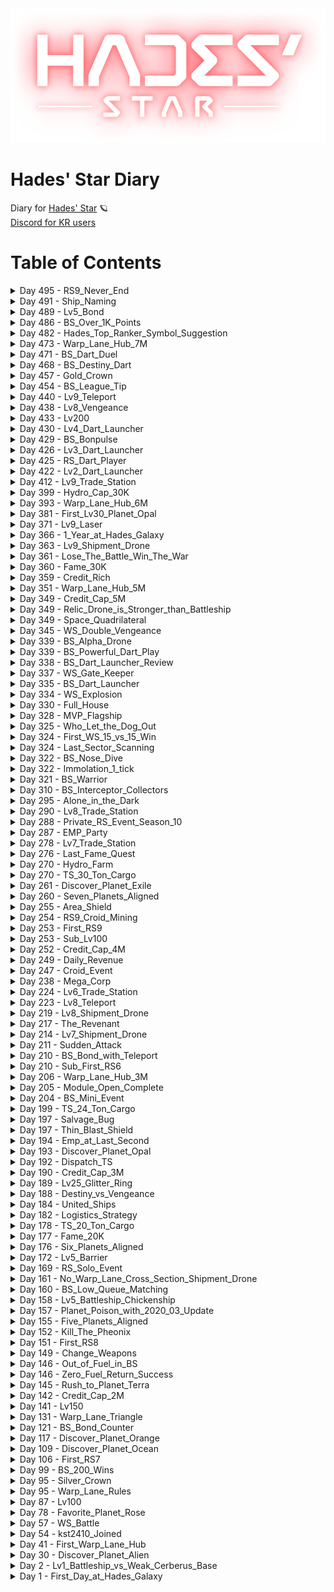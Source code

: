 <div align='center'>
  <img src='./assets/logo.png' alt='logo'>
</div>

# Hades' Star Diary
Diary for [Hades' Star](https://store.steampowered.com/app/755800) :ringed_planet:  
[Discord for KR users](http://discord.gg/TR5CJ2p)

# Table of Contents
  <details>
    <summary>Day 495 - RS9_Never_End</summary>
    <br/>대충 9적 길다는 짤  <br/><br/>
    <image src="./assets/20211105_RS9_Never_End.png" align="center">
  </details>
  <details>
    <summary>Day 491 - Ship_Naming</summary>
    <br/>함선들 이름으로 제법 마음에 드는 컨셉을 잡았다...  <br/><br/>백성은 성과에 따라 크레딧이 달라지니 스톡옵션  <br/>청성은 성과내면 크레딧이 들어오니 인센티브  <br/>수송이는 꾸준히 수입을 내니 샐러리  <br/>채굴이는 연료니까 커피 :coffee:  <br/><br/>적성 대포 & 복수는 덩어리만 남기고 싹 걸러주니까 필터  <br/>적성 다트 & 블실 & 장벽은 핵심이니까 코어  <br/>적성 다트 & 타임워프는 있으면 편리하니 포매터 :laughing:  <br/><br/>
    <image src="./assets/20211101_Ship_Naming.png" align="center">
  </details>
  <details>
    <summary>Day 489 - Lv5_Bond</summary>
    <br/>끈 5렙 달성 :smirk:  <br/><br/>청성에서 받은 3,000 크리스탈 좀 써서 2 -> 5 로 한번에 쩜~프  <br/>사정거리 좀 길어지고 시간 좀 길어졌을 뿐인데  <br/>사용감각은 거의 다른 모듈을 쓰는 수준...  <br/><br/>그럼 끈 12렙은 대체 어떤 세상인 겁니까 선생님?! :monocle_face:  <br/><br/>
    <image src="./assets/20211030_Lv5_Bond.png" align="center">
  </details>
  <details>
    <summary>Day 486 - BS_Over_1K_Points</summary>
    <br/>시즌 35 청성 마스터에 도전하였으나...  <br/>목표하였던 1,000점을 넘기고도 샤킬님에게 패배 :rofl:  <br/>뭐... 일단 목표치는 달성했으니... :smirk:  <br/><br/>다음 시즌을 쉬고 다다음 시즌에 도전할지 그냥 다음 시즌도 연습 + 크리스탈 벌이 겸 해볼지 고민되는 중 :thinking:  <br/><br/>
    <image src="./assets/20211027_BS_Over_1K_Points.png" align="center">
  </details>
  <details>
    <summary>Day 482 - Hades_Top_Ranker_Symbol_Suggestion</summary>
    <br/>각 성단별 랭커 심볼에 대한 단상...  <br/>헤드기어보다는 후광같은 걸로 표현했으면 훨씬 더 좋았을것 같다  <br/>현재 심볼 그대로라면 백성 랭커는 영 되고싶지않다 :smirk:    <br/><br/>
    <image src="./assets/20211023_Hades_Top_Ranker_Symbol_Suggestion.png" align="center">
  </details>
  <details>
    <summary>Day 473 - Warp_Lane_Hub_7M</summary>
    <br/>7백만 워프레인허브 완공! :yum:    <br/><br/>
    <image src="./assets/20211014_Warp_Lane_Hub_7M.png" align="center">
  </details>
  <details>
    <summary>Day 471 - BS_Dart_Duel</summary>
    <br/>청성 다트 랭커 간의 막고라....  <br/>패자는 즉시 5등 :weary:   <br/><br/>상대가 10오실에 6다트라 무기 실드 모두 열세였는데...  <br/>다행히 상대가 다트 무빙샷 매커니즘에 익숙치 않아 다트 미사일 6대 중 1대만 맞고 승리 :laughing:  <br/>원래는 2대 맞을 건데 임펄스로 긴급탈출해서 생존! 2대 맞았으면 죽었을듯...  <br/><br/>그나저나... 4렙 다트 4대나 꽂아야 간신히 죽다니... 역시 10오실 미친 실드량 :confused:  <br/><br/>[youtube video](https://youtu.be/QV3F4djVQD0)    <br/><br/>
    <image src="./assets/20211012_BS_Dart_Duel.png" align="center">
  </details>
  <details>
    <summary>Day 468 - BS_Destiny_Dart</summary>
    <br/>운명의 다트... :dart::star2:    <br/><br/>[youtube video](https://youtu.be/GkIXZApo_Xg)  <br/><br/>
    <image src="./assets/20211009_BS_Destiny_Dart.png" align="center">
  </details>
  <details>
    <summary>Day 457 - Gold_Crown</summary>
    <br/>청성 금왕관으로 업그레이드! :crown:  <br/>다음 시즌엔 꼭 청성 마스터... :sob:  <br/><br/>
    <image src="./assets/20210928_Gold_Crown.png" align="center">
  </details>
  <details>
    <summary>Day 454 - BS_League_Tip</summary>
    <br/>청색성단 리그 1일차에 청성 랭킹 6판 (all 1등 시 총 72점) 확보 방법  <br/><br/>---<br/><br/>문제 상황 :  <br/><br/>리그 시작 전에 청성을 안하고 쌓아두면 청성 보상이 2일치 쌓이듯 랭킹 6판 (하루에 랭킹 3판씩 생성) 이 쌓여있을거라고 생각하지만 실은 랭킹 3판 + 1판 = 4판 밖에 쌓이지 않는다. 청성 랭커를 노린다면 몇점 차이로 승부가 갈리는 경우도 있으므로, 이는 매우 크리티컬한 문제다.  <br/><br/>---<br/><br/>해결 방법 :  <br/><br/>청성 리그는 한국 시간으로 대략 새벽 2시 20분에 시작하고 끝난다. 이 점을 이용하여 다음과 같은 플레이가 가능하다.  <br/><br/>1. 리그 종료 시각 전으로 청성 재충전 시간을 맞춰 놓는다 (예시 : 1d 5h = 한국 시간 저녁 9시)  <br/>(개발자 발언 링크 : https://discordapp.com/channels/255083954036670464/255083954036670464/522124798323720194)  <br/><br/>2. 리그 종료 0d 5h 에는 청성을 하지 않는다 (랭킹 3판 생성)  <br/><br/>3. 리그 종료 후 새로운 리그에서 청성을 한다  <br/><br/>4. 이후 새로운 리그 29d 5h 에 랭킹 3판이 다시 생기면 청성을 한다 (이로서 청성 1일차에 랭킹 6판 완료)  <br/><br/>5. 새로운 리그가 종료되기 전에 3판 + (30일 * 3판) = 총 93판을 플레이  <br/><br/>리그 기간 내내 all 1등 시 93판 * 12점 = 1,116점으로 이론 상 최대점수 획득이 가능하다.  <br/><br/>참고로 역대 청성 1등은 940 ~ 1,000 점 수준에 형성되어 있으며 이는 1등/1등/2등 = 32점으로 하루 평균 4점 감점 당한 수준이다.<br/>
  </details>
  <details>
    <summary>Day 440 - Lv9_Teleport</summary>
    <br/>9텔의 위엄... 어마무시한 범위보소 :100:  <br/>근데 수소 소비량 800... :pensive:  <br/>  <br/><br/>
    <image src="./assets/20210911_Lv9_Teleport.png" align="center">
  </details>
  <details>
    <summary>Day 438 - Lv8_Vengeance</summary>
    <br/>복수 8렙 달성 :star2:  <br/>  <br/><br/>
    <image src="./assets/20210909_Lv8_Vengeance.png" align="center">
  </details>
  <details>
    <summary>Day 433 - Lv200</summary>
    <br/>200렙 달성!<br/>플레이 433일만에 튜토리얼 끝낸 늅 :hatching_chick:  <br/><br/>
    <image src="./assets/20210904_Lv200.png" align="center">
  </details>
  <details>
    <summary>Day 430 - Lv4_Dart_Launcher</summary>
    <br/>다트 4렙 달성...!  <br/>이제 가디언 한방따리! 드루와 드루와 :boom:  <br/><br/>
    <image src="./assets/20210901_Lv4_Dart_Launcher.png" align="center">
  </details>
  <details>
    <summary>Day 429 - BS_Bonpulse</summary>
    <br/>청성 업계인의 새로운 무기 : 끈펄스 :star2:    <br/><br/>[youtube video](https://youtu.be/lKttyMr1nCE)    <br/><br/>
    <image src="./assets/20210831_BS_Bonpulse.png" align="center">
  </details>
  <details>
    <summary>Day 426 - Lv3_Dart_Launcher</summary>
    <br/>다트 3렙 완료!  <br/>좀 더 강해진 기분이 든다 :muscle:    <br/><br/>
    <image src="./assets/20210828_Lv3_Dart_Launcher.png" align="center">
  </details>
  <details>
    <summary>Day 425 - RS_Dart_Player</summary>
    <br/>9적 다다대 조합으로 성공적 변경 :kissing_heart:  <br/><br/>처음에는 적응안돼서 1행 실패 3~5회 연속으로하다가...  <br/>눈물을 흘리며 텔 모두 빼고 강화에 복수2개까지 껴서 1행 간신히 성공...  <br/><br/>이 렙 먹고 뚜벅이라니!!! :sob: <br/><br/>하지만 좀 더 돌다보니 손(?)이 업그레이드 되어서 다시 강화랑 복수 하나 빼고 텔포 재설치 후 솔로 1행 성공!  <br/>뚜벅이 탈출 성공 :innocent:  <br/><br/>현재 조합은  <br/><br/>8대형/4오실/8텔/7복수/3재활/1안식  <br/>2다트/5블실/8텔/7장벽/3재활/1안식  <br/>2다트/1광실/8텔/7장벽/3재활/1안식  <br/><br/>
    <image src="./assets/20210827_RS_Dart_Player.png" align="center">
  </details>
  <details>
    <summary>Day 422 - Lv2_Dart_Launcher</summary>
    <br/>다트런쳐 2렙 :rocket:    <br/>인터셉터 한방 컷 나오는 5렙까지 쭉 달릴 예정 :wink:  <br/><br/>
    <image src="./assets/20210824_Lv2_Dart_Launcher.png" align="center">
  </details>
  <details>
    <summary>Day 412 - Lv9_Trade_Station</summary>
    <br/>교역정거장 9렙 완공!  <br/><br/>
    <image src="./assets/20210814_Lv9_Trade_Station.png" align="center">
  </details>
  <details>
    <summary>Day 399 - Hydro_Cap_30K</summary>
    <br/>수소캡 30만 달성!  <br/><br/>
    <image src="./assets/20210801_Hydro_Cap_30K.png" align="center">
  </details>
  <details>
    <summary>Day 393 - Warp_Lane_Hub_6M</summary>
    <br/>6M 워프레인허브 완공!  <br/>스페이스 나스카 문양을 완성해가고 있다... :star_struck:  <br/><br/>
    <image src="./assets/20210726_Warp_Lane_Hub_6M.png" align="center">
  </details>
  <details>
    <summary>Day 381 - First_Lv30_Planet_Opal</summary>
    <br/>첫 레벨 30 행성...!  <br/>우주엘레베이터가 인상적이다. 언제 설치됐지 :monocle_face:  <br/>  <br/><br/>
    <image src="./assets/20210714_First_Lv30_Planet_Opal.png" align="center">
  </details>
  <details>
    <summary>Day 371 - Lv9_Laser</summary>
    <br/>9레 완성!  <br/>6레부터 한번에 쭉달려서 9레가 되니 정말 체감 파워 뿜뿜 :star_struck:   <br/>이제 청성에서도 백성에서도 맞대결이 두렵지 않다 :muscle:  <br/>  <br/><br/>
    <image src="./assets/20210704_Lv9_Laser.png" align="center">
  </details>
  <details>
    <summary>Day 366 - 1_Year_at_Hades_Galaxy</summary>
    <br/>하데스 은하계 진입 1주년 :kissing_heart:<br/>
  </details>
  <details>
    <summary>Day 363 - Lv9_Shipment_Drone</summary>
    <br/>수송품드론 9레벨 달성!!! :moneybag:  <br/><br/>수소소비량 7,500 -> 10,000 으로 증가  <br/>  <br/><br/>
    <image src="./assets/20210626_Lv9_Shipment_Drone.png" align="center">
  </details>
  <details>
    <summary>Day 361 - Lose_The_Battle_Win_The_War</summary>
    <br/>백성 격언 중 "상대 콥에 12끈이 보이거든 1행이나 하라..." 는 말이 있다  <br/>질게 뻔한 한타 싸움... 하지만 백성에서는 기습적 동맥경화(?) 한 방이면 모든 게 끝!  <br/><br/>방심한 상대는 우리 전함들을 한번 전멸시키고 유물을 163개나 10행에 넣어두고도 딱 2개...  <br/>그것도 인트러스트로 간신히 가져갈 수 있었다 ㅋㅋㅋ  <br/><br/>최종 스코어는 자그마치 26 : 2 로 낙승!  <br/><br/>[youtube video](https://youtu.be/qNXM8x_8c8g)   <br/><br/>
    <image src="./assets/20210624_Lose_The_Battle_Win_The_War.png" align="center">
  </details>
  <details>
    <summary>Day 360 - Fame_30K</summary>
    <br/>명성 30,000 달성!!  <br/><br/>
    <image src="./assets/20210623_Fame_30K.png" align="center">
  </details>
  <details>
    <summary>Day 359 - Credit_Rich</summary>
    <br/>나도 이제 크레딧 부- 자 :moneybag:  <br/><br/>
    <image src="./assets/20210622_Credit_Rich.png" align="center">
  </details>
  <details>
    <summary>Day 351 - Warp_Lane_Hub_5M</summary>
    <br/>5M 워프레인허브 완공 :star_struck:  <br/><br/>
    <image src="./assets/20210614_Warp_Lane_Hub_5M.png" align="center">
  </details>
  <details>
    <summary>Day 349 - Credit_Cap_5M</summary>
    <br/>5백만 클캡 달성! <br/>드뎌 워프레인, 수송드론 5백만따리 업그레이드 하겠구먼!  <br/><br/>
  </details>
  <details>
    <summary>Day 349 - Relic_Drone_is_Stronger_than_Battleship</summary>
    <br/>긴장이 흐르는 국경지대...  <br/><br/>초반 격전지 였던 10시 방향 10행에서 무력으로 밀린 후 :sob:  <br/>급하게 5시 방향 10행으로 변경.  <br/><br/>근데 웃긴 건 압도적 점수 차이로 이길 예정 :roll_eyes:  <br/>고렙 유물드론이 이렇게 중요합니다...  <br/><br/>
    <image src="./assets/20210612_Relic_Drone_is_Stronger_than_Battleship.png" align="center">
  </details>
  <details>
    <summary>Day 349 - Space_Quadrilateral</summary>
    <br/>범- 우주적 도형 생성...    <br/><br/>
    <image src="./assets/20210612_Space_Quadrilateral.png" align="center">
  </details>
  <details>
    <summary>Day 345 - WS_Double_Vengeance</summary>
    <br/>더블 복수 예열 중...  <br/><br/>
    <image src="./assets/20210608_WS_Double_Vengeance.png" align="center">
  </details>
  <details>
    <summary>Day 339 - BS_Alpha_Drone</summary>
    <br/>청성 종이비행기 날리기의 핵심은 역시  <br/>종이비행기의 내구력!  <br/><br/>1렙 : 400, 2렙 1,200, 3렙 2,500 인데  <br/>인셉 DPS가 90이니 3렙이면 인셉 3마리 협공도 약 9초 정도 버틸 수 있는 수준!  <br/><br/>이정도면 인셉 날리기엔 이론상 충분하다  <br/>빨리 올려서 다음 시즌은 제발 성공적으로... :weary:  <br/><br/>
    <image src="./assets/20210602_BS_Alpha_Drone.png" align="center">
  </details>
  <details>
    <summary>Day 339 - BS_Powerful_Dart_Play</summary>
    <br/>다트 1렙 + 광실 1렙으로 전함 2대 순삭하기...  <br/>진짜 맞기만하면 엄청 쎄긴하다 다트 :star_struck:  <br/><br/>[youtube video](https://youtu.be/yTFV_2I4Hbc)<br/>
  </details>
  <details>
    <summary>Day 338 - BS_Dart_Launcher_Review</summary>
    <br/>청성 다트 모듈로 도전 후기 <br/><br/>1. 인셉은 최악의 적 :  <br/>딱 달라붙은 상태 아니면 같은 위치에서 인셉 하나한테 영거리 다트 쏴도 못 맞춘다 (오메가 실드 사용 시)  <br/><br/>2. 다트의 긴 사정거리는 패널티 :  <br/>보통이면 안 닿고 스쳐지나갈 위치인데 어그로 끌려서 인셉들이 몰려듬 :weary:  <br/><br/>3. 종잇장도 맞들면 망 :  <br/>다트와 본체가 인셉에게 동시에 맞으니 안 그래도 종잇장인 광역실드가 살살 녹아버림 :sob: (광역 실드 사용 시)  <br/><br/>4. 너덜너덜 :  <br/>타임워프로 실드 2장 쓰는데도 켈베들 처리하고나면 너덜너덜...  <br/>광역 실드는 살살 녹아서, 오메가 실드는 딜 로스가 너무 많아서.. :vomiting_face:  <br/><br/>결론  <br/><br/>다트는 고급 사용자용 모듈 맞음 ㅇㅇ; 당할 땐 신박한데 쓰는 입장에선 좋지만은 않은 모듈    <br/>이번 시즌은 망... 알파드론 3렙으로 인셉들 싹 치우는 거 가능한지 시험해보고 <br/>안된다 싶으면 차라리 원래 하던대로 포격끼고 도는 게 나을 듯  <br/>랭크 매칭율로 보나 승률로 보나 이래저래...<br/>
  </details>
  <details>
    <summary>Day 337 - WS_Gate_Keeper</summary>
    <br/>다트 찍고 처음으로 해보는 백색성단 게이트키퍼  <br/><br/>주요 임무는 펫 삼을 켈베 하나를 끈텔로 납치 후 다트로 피해 없는 교전상태를 유지,  <br/>외근 나간 다른 전함들이 도약으로 빠른 귀환 & 모듈 교환이 가능하도록 하는 것  <br/><br/>이 직무는 간단해보이지만 사실 텔, 끈, 다트, 장벽 4개 모듈이 필요한 콤비네이션...!!  <br/><br/>
    <image src="./assets/20210531_WS_Gate_Keeper.png" align="center">
  </details>
  <details>
    <summary>Day 335 - BS_Dart_Launcher</summary>
    <br/>청색성단 다음 시즌 도전 준비 (거의) 완료...  <br/>끈 2렙이랑 알파드론 3렙으로만 올리면 되는데,  <br/>뭐 크리티컬한 셋팅인 다트 1렙과 복수 7렙은 준비가 완료되었으니 문제 없음!  <br/><br/>
    <image src="./assets/20210529_BS_Dart_Launcher.png" align="center">
  </details>
  <details>
    <summary>Day 334 - WS_Explosion</summary>
    <br/>하데스 스타 최고의 장관은 역시 백색성단 폭파씬 :bomb:  <br/><br/>
    <image src="./assets/20210528_WS_Explosion.png" align="center">
  </details>
  <details>
    <summary>Day 330 - Full_House</summary>
    <br/>마지막 섹터 스캔을 끝으로 마지막 행성이자 두번째 얼음행성 발견 완료! :ice_cube:  <br/>두개의 강한켈베기지를 적성3+청성1+백성1 = 전함 5대 총동원해서 밀어버리고  <br/>노랑성단 탐험가 + 식민지 개척자 업적도 완료하니,  <br/>이제 후반부 컨텐츠에 들어섰구나... 하는 느낌이 확~ 온다 :sweat_smile:  <br/><br/>
    <image src="./assets/20210524_Full_House.png" align="center">
  </details>
  <details>
    <summary>Day 328 - MVP_Flagship</summary>
    <br/>이번 백색성단의 MVP : 기함  <br/>유물 22개 + 수송 2대 + 채굴 1대 잡아먹는 기염을 토해 승리 굳히기를 해냄...!  <br/>상대는 10행 점거하고 우리는 5행 점거했는데 ㅋㅋㅋㅋㅋ  <br/>게이트키퍼가 얼마나 중요한 포지션인지 확인할 수 있었던 판이었음 :laughing:  <br/><br/>
    <image src="./assets/20210522_MVP_Flagship.png" align="center">
  </details>
  <details>
    <summary>Day 325 - Who_Let_the_Dog_Out</summary>
    <br/>1다트 2광실 12탐웦의 무시무시함을 목격...  <br/>기동력 실화냐...  <br/>이기긴 했는데 리얼 운빨 :fearful:  <br/><br/>[youtube video](https://youtu.be/PIAtvsS8rHk)  <br/><br/>
    <image src="./assets/20210519_Who_Let_the_Dog_Out.png" align="center">
  </details>
  <details>
    <summary>Day 324 - First_WS_15_vs_15_Win</summary>
    <br/>백색 첫 15 vs 15 승리...!  <br/>9적 오고 3티어 승리를 하니 120만 클딧에 8만 수소...! :moneybag:  <br/>달달하다 :honey_pot:  <br/><br/>
    <image src="./assets/20210518_First_WS_15_vs_15_Win.png" align="center">
  </details>
  <details>
    <summary>Day 324 - Last_Sector_Scanning</summary>
    <br/>마지막 섹터까지 오픈 중...  <br/>결국 끝을 보게 만드는구나 더럽게 안나오는 얼행2... :sweat:    <br/><br/>
    <image src="./assets/20210518_Last_Sector_Scanning.png" align="center">
  </details>
  <details>
    <summary>Day 322 - BS_Nose_Dive</summary>
    <br/>"난 죽음을 택하겠다!"  <br/><br/>[youtube video](https://youtu.be/GCREdQUiNvI)<br/>
  </details>
  <details>
    <summary>Day 322 - Immolation_1_tick</summary>
    <br/>기함 이몰레이션을 처음 직접 써봤다...  <br/>1틱 차이로는 피가 0이되어도 켈베 함선 이미지가 남아있다는 것을 확인 신기신기... :sweat_smile:  <br/><br/>
    <image src="./assets/20210516_Immolation_1_tick.png" align="center">
  </details>
  <details>
    <summary>Day 321 - BS_Warrior</summary>
    <br/>청색성단 워리어 업적 완료!  <br/><br/>
    <image src="./assets/20210515_BS_Warrior.png" align="center">
  </details>
  <details>
    <summary>Day 310 - BS_Interceptor_Collectors</summary>
    <br/>착한인셉 42친구 모으기 퀘스트...  <br/>게으름피우다 2시간 남짓 남았을 때 18친구밖에 못 모은 상태였는데  <br/>청성에서 수기+재활용+강화+안식끼고 인셉대환장파티를 열어 가볍게 해결!  <br/>참고로 돌다보니 안건데 내 전함 터진 이후에 인셉을 다른 전함이 잡더라도 카운트 올라감!  <br/><br/>[youtube video](https://www.youtube.com/watch?v=jO-uUAJO9wc)  <br/><br/>
    <image src="./assets/20210504_BS_Interceptor_Collectors.png" align="center">
  </details>
  <details>
    <summary>Day 295 - Alone_in_the_Dark</summary>
    <br/>강력한 켈베기지와 켈베함선이 그득할게 뻔한 미확인섹터를 안전하게 건너가는 채굴이...  <br/><br/>
    <image src="./assets/20210419_Alone_in_the_Dark.png" align="center">
  </details>
  <details>
    <summary>Day 290 - Lv8_Trade_Station</summary>
    <br/>교역정거장 8렙 완공!  <br/>교역정거장 6렙의 약 2배 효율... 믓찌다...  <br/>수송품 당 1,000 클딧 넘었다고 좋아했었는데 이젠 2,000 클딧! :heart_eyes:  <br/><br/>
    <image src="./assets/20210414_Lv8_Trade_Station.png" align="center">
  </details>
  <details>
    <summary>Day 288 - Private_RS_Event_Season_10</summary>
    <br/>비공개 적색성단 이벤트 시즌 10 종료  <br/><br/>혁명군 코퍼레이션 136위 / 342,029점  <br/>NOVA 코퍼레이션 181위 / 302,197점  <br/><br/>NOVA 콥에선 기본급 100% 인상(?) 받고 용병으로 뛰었고 (8적 16개, 7적 142개, 6적 18개) * 2 매출을 내는데 성공 :laughing:  <br/>200위권 밖일때부터 달려서 결국 200위 순위권에 뙇 모습이 나올 때의 그 뿌듯함이란...  <br/> <br/>7적 비공으로 유물 2배로 받아가며 뛰니 수소가 흑자가 나는 것을 볼 수 있었다...! 넘나리 풍성한 이벤트!  <br/>I also credit joa :money_mouth_face:    <br/><br/>
    <image src="./assets/20210412_Private_RS_Event_Season_10.png" align="center">
  </details>
  <details>
    <summary>Day 287 - EMP_Party</summary>
    <br/>신나게 터지는 EMP에 맞춰 인셉 댄스...  <br/><br/>[youtube video](https://youtu.be/SmfuUwMQXh0)<br/><br/>
    <image src="./assets/20210411_EMP_Party.png" align="center">
  </details>
  <details>
    <summary>Day 278 - Lv7_Trade_Station</summary>
    <br/>교역정거장 7렙 완성!  <br/>시간 당 1,568 클딧 :kissing_closed_eyes:  <br/><br/>
    <image src="./assets/20210402_Lv7_Trade_Station.png" align="center">
  </details>
  <details>
    <summary>Day 276 - Last_Fame_Quest</summary>
    <br/>마지막 명성퀘 완료...!  <br/>27,000 명성에 750,000 크레딧 112,500 수소 획득 :laughing:  <br/><br/>
    <image src="./assets/20210331_Last_Fame_Quest.png" align="center">
  </details>
  <details>
    <summary>Day 270 - Hydro_Farm</summary>
    <br/>부계 첫 포도밭 완성!  <br/>섹터 당 보유 수소량 : 21,000 = 1,500 * 14  <br/><br/>제네시스 1렙으로 시작해서 정말 오래걸렸다 :sob:  <br/><br/>
    <image src="./assets/20210325_Hydro_Farm.png" align="center">
  </details>
  <details>
    <summary>Day 270 - TS_30_Ton_Cargo</summary>
    <br/>수송선 30톤 달성...!!!  <br/>이제 7적 3개씩, 9적 2개씩! :blush:  <br/><br/>
    <image src="./assets/20210325_TS_30_Ton_Cargo.png" align="center">
  </details>
  <details>
    <summary>Day 261 - Discover_Planet_Exile</summary>
    <br/>첫번째 얼음행성 발견...!!! :ice_cube:  <br/><br/>
    <image src="./assets/20210316_Discover_Planet_Exile.png" align="center">
  </details>
  <details>
    <summary>Day 260 - Seven_Planets_Aligned</summary>
    <br/>부계 행성이 드디어 7개 1열로 완성되었다...  <br/>하데스 스타에서 행성을 1열로 늘어놓을수 있는 최대치 :zany_face:  <br/>이제 우주가 멸망할 일만 남은 건가  <br/><br/>
    <image src="./assets/20210315_Seven_Planets_Aligned.png" align="center">
  </details>
  <details>
    <summary>Day 255 - Area_Shield</summary>
    <br/>9적에서 광역실드 도입...  <br/>처음엔 오메가실드 2대 빼고 광실 2대 넣었는데  <br/>너무 종잇장이라... 선봉함은 오실로 교체했더니 편- 안.  <br/><br/>화력 딸려서 3포격 했더니  <br/>피닉스 터지고 나오는 힐링포션(?) 인 센티넬들이  <br/>독약으로 바뀌어서 엄청 따가웠는데 :skull_and_crossbones:   <br/>이제 블실함 터질 걱정 안해도 되서 기쁘다 :laughing:  <br/><br/>
    <image src="./assets/20210310_Area_Shield.png" align="center">
  </details>
  <details>
    <summary>Day 254 - RS9_Croid_Mining</summary>
    <br/>오늘도 평화로운 9적 꿀광...  <br/>이웃 섹터 폭격기 & 스톰이 격한 환영 중이다  <br/><br/>[youtube video](https://www.youtube.com/watch?v=-eu2N5eVj0s)<br/>
    <image src="./assets/20210309_RS9_Croid_Mining.png" align="center">
  </details>
  <details>
    <summary>Day 253 - First_RS9</summary>
    <br/>첫 9적 진입...  <br/>9적 행성이 불 행성인 이유를 알았다  <br/>불 맛이기 때문이다 :fire:    <br/>EMP 쓰고 1스톰, 2피닉, 1봄버 섹터를 밀어보려했으나 전멸 :sob:  <br/>화력 창렬... :vomiting_face:  <br/>8포격이 시급하다...  <br/>  <br/><br/>==========================<br/><br/>대형화포 빼고 EMP + 3포격 셋팅으로 화력 보강하여 1행 성공...!  <br/>8적 처음갔을때 재활용 빼고 4렙 전함으로 몸비틀어 깨던만큼은 아니지만 역시 편안한 클리어는 아님 :weary:  <br/>그나저나 9적 15톤이라 유물 1개씩 들고오니 수송선 6대 가야 행성 1개 간신히 다 털어오네... :sob:  <br/>10화물실확장 모듈 1순위로 변경!!!  <br/>도면 2,333장 더 모아야한다...  <br/><br/>
    <image src="./assets/20210308_First_RS9_01.png" align="center"><br/><br/><image src="./assets/20210308_First_RS9_02.png" align="center">
  </details>
  <details>
    <summary>Day 253 - Sub_Lv100</summary>
    <br/>부계 100렙 달성...!  <br/><br/>
    <image src="./assets/20210308_Sub_Lv100.png" align="center">
  </details>
  <details>
    <summary>Day 252 - Credit_Cap_4M</summary>
    <br/>400만 클캡...! :money_mouth_face:  <br/>9적 가즈아!!!  <br/><br/>
    <image src="./assets/20210307_Credit_Cap_4M.jpg" align="center">
  </details>
  <details>
    <summary>Day 249 - Daily_Revenue</summary>
    <br/>크레딧 1일 수입 내역  <br/><br/>총합 : 1,245,685    <br/>청성 : 169,650  <br/>꿀광 (적성 8렙) : 300,000 = 150,000 * 2 (2배 이벤트)  <br/>유물 연구 (적성 8렙 테트) : 49,600 = 6,200 * 8회  <br/>유물 재활용 (적성 7렙) : 192,000 = 2,400 * 20개 * 4회  <br/>수송 (수송품드론 8렙, 교역정거장 6렙 3개, 행성 14개) : 534,435 = 1,245,685 - 169,650 - 300,000 - 49,600 - 192,000  <br/><br/>
    <image src="./assets/20210304_Daily_Revenue.PNG" align="center">
  </details>
  <details>
    <summary>Day 247 - Croid_Event</summary>
    <br/>적성 꿀광 2배 이벤트라니...  <br/>이럴줄 알았으면 교역정거장 업글할게 아니라 빨리 9적부터 갔을텐데 ㅠㅠ  <br/><br/>크리스탈 박아볼까... 잠시 생각했으나<br/>9적 기준 2배 45만 클딧이라 8적 기준 30만 클딧이랑 차이가 15만 클딧...  <br/>7일 차이라고 생각하면 105만 클딧...  <br/>일일 클딧 수입이 100만이니 그냥 하루 놀았다 생각하고 패스하는 걸로... :sob:    <br/><br/>
    <image src="./assets/20210302_Croid_Event.PNG" align="center">
  </details>
  <details>
    <summary>Day 238 - Mega_Corp</summary>
    <br/>Mega Corp. 개념 및 소개  <br/><br/>Hades' Star 의 적색성단(이하 적성으로 축약표기) 매칭은 크게 2가지다  <br/>  1. 전세계 유저 임의 매칭 (= 공개적성, 공적)  <br/>  2. 코퍼레이션 내 매칭 (= 비공개적성, 비공)  <br/><br/>이때 1번의 문제는 수질(?) 이 너무 안좋다는 것이다  <br/>매칭돼고 유물이 있는 행성을 클리어하기보단 크레딧을 주는 Croid 만 캐고있거나  <br/>아예 전함은 워프를 시키지도 않는 날먹러가 있거나...  <br/>심한 경우 인터셉터 및 디스트로이어를 이용한 트롤링까지 다양하다  <br/><br/>그래서 2번을 택하자니...   <br/>내가 속해있는 코퍼레이션에 내가 도는 적성 레벨에 맞는 유저가 대기중인 경우가 적다는 단점이 있다  <br/>이에 양쪽의 단점을 메꾸기 위해 생겨난 것이 콥들의 연합체인 "메가 코퍼레이션" (이하 메가콥으로 축약표기)이다  <br/><br/>메가콥을 만들기 위한 준비물은 다음과 같다  <br/>  1. 디스코드 서버  <br/>  2. 유저 매칭큐를 위한 봇 개발  <br/>  3. 매칭된 유저들이 모여서 비공을 돌릴 코퍼레이션들 (자리가 부족할 경우를 대비해 여러개의 콥이 필요하다)  <br/><br/>현재 활발하게 돌고있는 메가콥으로는...  <br/><br/>[Black Star Order](https://discord.gg/YrCvGAYCbm)  <br/>[United Industries of Hades](https://discord.gg/GNyBZyw97W) 등이 있다  <br/><br/>BSO 는 적성을 돌기위한 최소모듈렙 기준이 있으며 수소채굴 및 행성공략순서 등 룰이 타이트하다    <br/>한편 UIH 의 경우 해당 최소조건이 없으며 전반적으로 자유로운 편이다  <br/><br/>플레이 자유도 : BSO < UIH < 공적  <br/><br/>필자는 UIH를 주로 돌기에 해당 메가콥 이용법에 대한 간단한 소개를 첨부한다  <br/><br/>1. 가입: 위 첨부한 discord url 을 통해 가입 후 #lobby 에서 관리자에게 게임 내 소속 콥 및 이름을 말하고 ally 권한을 받는다 (guest -> ally)    <br/><br/>2. self 권한주기 (적성 ping 요청): #self-assignable-roles 에서 ping (알림) 을 받길 원하는 적성 레벨 이모지를 클릭한다    <br/><br/>3. 자신의 전함 상태에 따른 정보 표시: #lobby 에서 !rsmod 라고 타이핑하면 DM(개인메세지) 으로 자신의 전함 상태를 표시할 수 있는 메뉴가 전달된다    <br/><br/>4. 적성 큐에 참여: #uih-rs 에서 참여하길 원하는 적성 레벨 이모지를 클릭한다    <br/><br/>5. 적절한 콥에 모여 비공 참여: 구성 자회사(?) 콥 명단은 #welcome 에 나와있으니 참고<br/>
    <image src="./assets/20210221_Mega_Corp_01.png" align="center"><br/><br/><image src="./assets/20210221_Mega_Corp_02.png" align="center"><br/><br/><image src="./assets/20210221_Mega_Corp_03.png" align="center"><br/><br/><image src="./assets/20210221_Mega_Corp_04.png" align="center"><br/><br/><image src="./assets/20210221_Mega_Corp_05.png" align="center">
  </details>
  <details>
    <summary>Day 224 - Lv6_Trade_Station</summary>
    <br/>교역정거장 6레벨 달성...!  <br/>드디어 1,000 클딧 넘는 수송품들이 보이기 시작했다 :laughing:  <br/><br/>
    <image src="./assets/20210207_Lv6_Trade_Station.png" align="center">
  </details>
  <details>
    <summary>Day 223 - Lv8_Teleport</summary>
    <br/>Lv8 텔레포트 장착!  <br/>황색성단에서조차 엄청 넓다...!  <br/>다 좋은데 이용료가 500 수소로 증가... ㄷㄷ    <br/><br/>
    <image src="./assets/20210206_Lv8_Teleport.jpg" align="center">
  </details>
  <details>
    <summary>Day 219 - Lv8_Shipment_Drone</summary>
    <br/>수송품드론 8렙!  <br/>수소 소비량이 5,000 -> 7,500 으로 증가...  <br/>그리고 드디어 기다리고 기다리던 텔레포트 8렙 클릭!   <br/><br/>
    <image src="./assets/20210202_Lv8_Shipment_Drone.jpg" align="center">
  </details>
  <details>
    <summary>Day 217 - The_Revenant</summary>
    <br/>혁명군 콥 비공개 적성에서 있었던 사건  <br/>제목은 "레버넌트: 죽음에서 돌아온 자" 정도로 하면 될듯...?  <br/>채굴이 장벽과 수송선 발송과 텔 기타 등등으로 간신히 사상자 발생은 막음 ㅋㅋㅋ  <br/><br/>[youtube video](https://www.youtube.com/watch?v=TYgv0dWEKZE)  <br/><br/>
    <image src="./assets/20210131_The_Revenant.png" align="center">
  </details>
  <details>
    <summary>Day 214 - Lv7_Shipment_Drone</summary>
    <br/>수송품드론 7렙!  <br/>수소 소비량이 4,000 -> 5,000 으로 증가...  <br/>연이어 수송품드론 8렙 클릭!  <br/><br/>
    <image src="./assets/20210128_Lv7_Shipment_Drone.jpg" align="center">
  </details>
  <details>
    <summary>Day 211 - Sudden_Attack</summary>
    <br/>채굴을 마치자 채구리 편대가 펼쳐지면서 센티넬의 기습을 받았다...  <br/>... 내가 이래서 채굴함은 모조리 안식처를 달지 -_-;  <br/><br/>다시 돌려보니 육안으로는 펼쳐진거 같지도 않은게 함정  <br/><br/>[youtube video](https://www.youtube.com/watch?v=Th024yHSZQU)<br/>
  </details>
  <details>
    <summary>Day 210 - BS_Bond_with_Teleport</summary>
    <br/>청성 끈텔 첫 성공...!  <br/>끈이 1렙이라 시간 엄청 짧은데다가  <br/>텔은 주로 인셉날리기만해서 =_=a (로우큐에선 나름 위협적...)  <br/>끈텔 콤보는 이제서야 처음 써먹어봄...!  <br/><br/>[youtube video](https://www.youtube.com/watch?v=DthLX9jCKmE)<br/>
  </details>
  <details>
    <summary>Day 210 - Sub_First_RS6</summary>
    <br/>부계 첫 6적 진입...  <br/>현재 클캡이 25만이고... 7적이 100만이니까...    <br/>실화냐 =_=a  <br/><br/>
    <image src="./assets/20210124_Sub_First_RS6.png" align="center">
  </details>
  <details>
    <summary>Day 206 - Warp_Lane_Hub_3M</summary>
    <br/>3백만 워프레인허브 완공...!  <br/><br/>
    <image src="./assets/20210120_Warp_Lane_Hub_3M.png" align="center">
  </details>
  <details>
    <summary>Day 205 - Module_Open_Complete</summary>
    <br/>달콤한 11적 테트 오픈...  <br/>원격 폭탄 모듈을 끝으로 해제된 모듈 59/59 완성!<br/>
  </details>
  <details>
    <summary>Day 204 - BS_Mini_Event</summary>
    <br/>아몰라님이 주최하신 청성미니게임 공동2등...!  <br/><br/>===  <br/><br/>참가자격  <br/>본계정으로 누구나 참여가능  <br/><br/>진행일정<br/>14일 00:00 ~ 21일 23:59  <br/><br/>참가보상<br/>1등 11적 사면체 40개  <br/>2등 11적 사면체 20개  <br/>3등 11적 사면체 10개  <br/>(수송함 용량 20톤미만인 분은 적재가능한 최고레벨 사면체로 지급)  <br/><br/>===  <br/><br/>Kayden         12점 12점 12점 - 36점  <br/>Curycu         12점 08점 12점 - 32점  <br/>Voyager        12점 08점 12점 - 32점  <br/>MONSONG        12점 12점 05점 - 29점  <br/>기원설화       12점 05점 12점 - 29점  <br/>Grandverg      08점 03점 12점 - 23점  <br/>jin6939        08점 00점 12점 - 20점<br/>
  </details>
  <details>
    <summary>Day 199 - TS_24_Ton_Cargo</summary>
    <br/>드디어 수송선 24톤 달성!  <br/>8적 2개씩, 6적 3개씩 콜~!  <br/>수소 절약의 시작...!!!  <br/><br/>
    <image src="./assets/20210113_TS_24_Ton_Cargo.png" align="center">
  </details>
  <details>
    <summary>Day 197 - Salvage_Bug</summary>
    <br/>황색성단에서 힐섹터를 만들었는데...  <br/>왜 옆 섹터에서 터져도 피가 차는걸까 =_=?  <br/><br/>[youtube video](https://www.youtube.com/watch?v=pqmCUCXy79s)  <br/><br/>
    <image src="./assets/20210111_Salvage_Bug.png" align="center">
  </details>
  <details>
    <summary>Day 197 - Thin_Blast_Shield</summary>
    <br/>꿀광 캐는 김에 1행도 밀고 유물 캐오자... 로 시작된 비극...  <br/>옆집 디스트로이어가 놀러왔고 3렙 블실은 수송선 5대에 전함 3대까지 감싸기엔 너무 얇았고...  <br/>결국 수송선 5대가 터지는 비극으로 마무리...  <br/>발송 모듈까지 달아 총 손해는 약 112,500 * 5대 = 562,500 클딧  <br/>대략 0.7일의 수입을 손해보았다 ㅠ.ㅠ...  <br/><br/>[youtube video](https://www.youtube.com/watch?v=KfxtjN9HZPc)  <br/><br/>
    <image src="./assets/20210111_Thin_Blast_Shield.png" align="center">
  </details>
  <details>
    <summary>Day 194 - Emp_at_Last_Second</summary>
    <br/>디스트로이어 행성파괴 1초 남겨두고 잡는 기분...!!  <br/>하데스스타 게임 플레이가 전반적으로 느- 린 편이긴한데  <br/>7렙 이상 적색성단들에서는 제법 긴박하다...  <br/><br/>[youtube video](https://www.youtube.com/watch?v=Is1tyYsdiUA)  <br/><br/>
    <image src="./assets/20210108_Emp_at_Last_Second.png" align="center">
  </details>
  <details>
    <summary>Day 193 - Discover_Planet_Opal</summary>
    <br/>새로운 행성의 발견과 동시에 집 정리...  <br/>홈 경기에서는 전함 수 제한이 없어 아주 가뿐하다~  <br/><br/>"... 포격 맛 좀 볼래?"  <br/><br/>[youtube video](https://www.youtube.com/watch?v=hoBCpJ7jJRs)  <br/><br/>
    <image src="./assets/20210107_Discover_Planet_Opal.png" align="center">
  </details>
  <details>
    <summary>Day 192 - Dispatch_TS</summary>
    <br/>모든 수송선에 발송 설치 후 실전 투입...!  <br/>발송 1렙이 예열시간은 좀 걸리지만 (유물 6개면 24초*6개 = 144초 = 2분 24초)  <br/>수소 소비량이 1,000으로 가장 착해서 유지할 예정!  <br/>발송으로 가고 텔로 돌아오는 아주 바람직한 그림...  <br/><br/>그러니 제발 터지지만 말아줘 :sob:  <br/>복구비는 1대 당 112,500 클딧 (...)  <br/><br/>
    <image src="./assets/20210106_Dispatch_TS.jpg" align="center">
  </details>
  <details>
    <summary>Day 190 - Credit_Cap_3M</summary>
    <br/>300만 클캡 :kissing_heart:<br/>
  </details>
  <details>
    <summary>Day 189 - Lv25_Glitter_Ring</summary>
    <br/>레벨 25가 되자 링에 반짝이가 뿌려짐 :ringed_planet: :sparkles:  <br/><br/>
    <image src="./assets/20210103_Lv25_Glitter_Ring.png" align="center">
  </details>
  <details>
    <summary>Day 188 - Destiny_vs_Vengeance</summary>
    <br/>운명 함선에 복수 쓰려는 분이 계셔서 교훈을 드렸음 :kissing_heart:  <br/><br/>[youtube video](https://www.youtube.com/watch?v=VhcXbJYl2E4)<br/>
    <image src="./assets/20210102_Destiny_vs_Vengeance.jpg" align="center">
  </details>
  <details>
    <summary>Day 184 - United_Ships</summary>
    <br/>부계로 5적 공적 뛰다가 목격한 명장면...  <br/>뭉쳐야 산다...!  <br/><br/>
    <image src="./assets/20201229_United_Ships_01.jpg" align="center"><br/><br/><image src="./assets/20201229_United_Ships_02.jpg" align="center">
  </details>
  <details>
    <summary>Day 182 - Logistics_Strategy</summary>
    <br/># 수송품 드론 + 릴레이 수송 요약  <br/><br/>1. 수송품 목적지는 각 행성 & 위성 & 교역정거장 1/N 확률인듯 (체감)  <br/>  - 그렇다면 15렙 사막행성 (위성 2개) > 15렙 불행성 (위성 1개) = 15렙 바다행성 (위성 1개) > 나머지 행성 순으로 수송품 목적지가 많다  <br/><br/>2. 수송품 드론 보너스 %를 늘리려면 같은 목적지 수송품을 한 곳에 모아두는 것이 좋다  <br/>  - 50렙 행성들은 저장용량이 큰 편이라 수송품을 모아두는 역할에 딱이다  <br/>  - 50렙 행성들에 워프레인허브 연결된 목적지들을 분배한다  <br/>  - 참고로 행성의 수송품 최대 저장량은 수송품이 생산되는 최대량의 2배다 (50렙 가스행성은 40개 생산되므로 80개 저장가능)  <br/><br/>3. 워프레인허브 연결된 섹터가 아닌 곳으로 가는 수송품들은 몰아놓고 릴레이행  <br/><br/>4. 교역정거장들은 행성에 최대한 가까이 붙여 수소를 절약할 것...!  <br/>  - 안타깝게도 행성 있는 섹터 안쪽에는 들어갈 수 없어 섹터 끝에 최대한 붙여놓는 게 한계다  <br/><br/>5. 주황색 : 목적지 ID, 노란색 : 모아놓는 장소, 하늘색 : 모아놓고 릴레이  <br/><br/>
    <image src="./assets/20201227_Logistics_Strategy.png" align="center">
  </details>
  <details>
    <summary>Day 178 - TS_20_Ton_Cargo</summary>
    <br/>수송선 20톤 달성...!  <br/>드디어 7적 2개씩 들수 있게 됌 ㅠ.ㅠ...  <br/>이제 꿀광 빼곤 8적 바이바이<br/>
  </details>
  <details>
    <summary>Day 177 - Fame_20K</summary>
    <br/>명성 20,000 달성!!  <br/><br/>
    <image src="./assets/20201222_Fame_20K.png" align="center">
  </details>
  <details>
    <summary>Day 176 - Six_Planets_Aligned</summary>
    <br/>부계의 행성 6개가 1열로 늘어섬...  <br/>별들이 제자리를 찾았으니 이제 위대한 옛 존재들이 깨어난다...  <br/><br/>
    <image src="./assets/20201221_Six_Planets_Aligned.png" align="center">
  </details>
  <details>
    <summary>Day 172 - Lv5_Barrier</summary>
    <br/>장벽 5렙 업그레이드!  <br/>이제 나도 넓다!  <br/><br/>
    <image src="./assets/20201217_Lv5_Barrier.png" align="center">
  </details>
  <details>
    <summary>Day 169 - RS_Solo_Event</summary>
    <br/>아몰라님이 주최하신 솔로적성게임 8적부문 1등...!  <br/>... 사실 참가자가 1명 :sob:  <br/><br/>===  <br/><br/>최고레벨단계 적성을 1인 비공개로 한판 진행하여 가장 높은 포인트를 기록한 사람이 승리  <br/><br/>참가자격  <br/>적성스캐너 최고레벨이 7-9인 본계정  <br/>7적 부문, 8적 부문, 9적 부문 3가지 중에서 최고레벨 부문으로만 참가가능  <br/><br/>진행일정  <br/>지금~적성이벤트끝나는 순간 (2020.12.14 ~ 2020.12.16)  <br/><br/>참가보상  <br/>9적부문1등 - 11적 보라 파랑 노랑 중 종류 선택하여 16개  <br/>8적부문 1등 - 11적 노랑 10적 보라 파랑 중 종류 선택하여 16개  <br/>7적부문 1등 - 10적 파랑 노랑 9적 보라 중 종류 선택하여 16개  <br/><br/>===  <br/><br/>9적(3명참가) - jin6939(5278점)  <br/>8적(1명참가) - curycu(1716점)  <br/>7적 - 참가자없음<br/>
  </details>
  <details>
    <summary>Day 161 - No_Warp_Lane_Cross_Section_Shipment_Drone</summary>
    <image src="./assets/20201206_No_Warp_Lane_Cross_Section_Shipment_Drone.png" align="center">
  </details>
  <details>
    <summary>Day 160 - BS_Low_Queue_Matching</summary>
    <br/>청성에서 적색스캐너레벨 평가 빠진 이후 5렙 전함인데도 3~4렙 전함 상대 로우큐만 잡히는 중  <br/>벌써 10판 가까이...  <br/><br/>구성원 모듈렙이 다들 낮은 관계로 외톨이도 저렙, 중앙셀 켈베도 저렙.  <br/>청성 난이도 너무 높다면 일부러 저렙 모듈 껴놔서 난이도 다운하는 것도 좋은 방법일 것 같음  <br/><br/>레이저 9렙 오메가실드 8렙 쓰고 5~6렙 전함에 중앙셀 스톰 만나는 것보단  <br/>그냥 썩혀둔 화포 6렙 패시브실드 5렙 쓰고 로우큐 매칭하는게 정신건강에 더 나을 수도...  <br/><br/>
    <image src="./assets/20201205_BS_Low_Queue_Matching.png" align="center">
  </details>
  <details>
    <summary>Day 158 - Lv5_Battleship_Chickenship</summary>
    <br/>치킨함 완성! :laughing:  <br/>드디어 다시 재활용 모듈을 설치!!  <br/><br/>
    <image src="./assets/20201203_Lv5_Battleship_Chickenship.jpg" align="center">
  </details>
  <details>
    <summary>Day 157 - Planet_Poison_with_2020_03_Update</summary>
    <br/>2020.03 update 되면서 행성 모습들이 변경...  <br/>특히 바다행성들은 묻지도 따지지도 않고 무조건 초록색 불빛이 나도록 변경되었다...  <br/><br/>덕분에 나의 Rose 행성은 Poison 행성으로 개명 =_=  <br/>망...  <br/><br/>
    <image src="./assets/20201202_Planet_Poison_with_2020_03_Update.png" align="center">
  </details>
  <details>
    <summary>Day 155 - Five_Planets_Aligned</summary>
    <br/>부캐 키워보니 왜 행성뽑기운빨겜이란 말이 나왔는지 깨달음  <br/>행성 5개 직선배치 실화냐...  <br/>수송효율 똥망 :poop:  <br/><br/>
    <image src="./assets/20201130_Five_Planets_Aligned.png" align="center">
  </details>
  <details>
    <summary>Day 152 - Kill_The_Pheonix</summary>
    <br/>emp + teleport 선타 먹인 445 포포대 조합으로 8광 섹터 밀기 성공!  <br/>문제는 4렙 전함 텔 자리 없어 재활용 뺌 =_=  <br/>재활용 없이는 1섹터가 한계...  <br/><br/>5렙 전함 업글 눌러놨으니  <br/>1주일 후엔 다시 재활용 끼는 걸로 ㅠㅠㅠ  <br/><br/>
    <image src="./assets/20201127_Kill_The_Pheonix.png" align="center">
  </details>
  <details>
    <summary>Day 151 - First_RS8</summary>
    <br/>8적 첫 진입  <br/>445 포포대 조합으로 피닉스 잡기 실패 ㅠ...  <br/><br/>
    <image src="./assets/20201126_First_RS8.jpg" align="center">
  </details>
  <details>
    <summary>Day 149 - Change_Weapons</summary>
    <br/>665 레듀대 조합에서 445 포포대로 전환...  <br/>아직 포격 뎀이 너무 낮아 장벽 체감시간이 너무 짧다 :tired_face:<br/>
  </details>
  <details>
    <summary>Day 146 - Out_of_Fuel_in_BS</summary>
    <br/>청색성단 끈으로 마무리 지으려고하는데...  <br/>상점으로 이동하라곸ㅋㅋㅋ?  <br/>수소 부족 청성으로 메꿀 땐 주의 :tired_face:  <br/><br/>
    <image src="./assets/20201121_Out_of_Fuel_in_BS.png" align="center">
  </details>
  <details>
    <summary>Day 146 - Zero_Fuel_Return_Success</summary>
    <br/>수소 0 상태로 적색성단 점프게이트 귀환  <br/>소문으로만 괜찮다고 듣고 해보긴 처음이라 두근두근...  <br/><br/>
    <image src="./assets/20201121_Zero_Fuel_Return_Success.jpg" align="center">
  </details>
  <details>
    <summary>Day 145 - Rush_to_Planet_Terra</summary>
    <image src="./assets/20201120_Rush_to_Planet_Terra.png" align="center">
  </details>
  <details>
    <summary>Day 142 - Credit_Cap_2M</summary>
    <br/>200만 클캡 :laughing:<br/>
  </details>
  <details>
    <summary>Day 141 - Lv150</summary>
    <br/>150렙 달성<br/>
  </details>
  <details>
    <summary>Day 131 - Warp_Lane_Triangle</summary>
    <br/>150만 워프레인을 끝으로 항성외곽순환로 완공  <br/>1일 이용료 6660 수소  <br/><br/>
    <image src="./assets/20201106_Warp_Lane_Triangle.png" align="center">
  </details>
  <details>
    <summary>Day 121 - BS_Bond_Counter</summary>
    <br/>청색성단 6전함, 5전함, 외톨이 2대 매칭...  <br/>마지막 상대 5끈이라 반쯤 포기하고 있었는데 맞끈 카운터로 어찌어찌 기적적 승리...  <br/><br/>[youtube video](https://youtu.be/TJeWz9vuZx8)<br/><br/>
    <image src="./assets/20201027_BS_Bond_Counter.png" align="center">
  </details>
  <details>
    <summary>Day 117 - Discover_Planet_Orange</summary>
    <image src="./assets/20201023_Discover_Planet_Orange.png" align="center">
  </details>
  <details>
    <summary>Day 109 - Discover_Planet_Ocean</summary>
    <image src="./assets/20201015_Discover_Planet_Ocean.png" align="center">
  </details>
  <details>
    <summary>Day 106 - First_RS7</summary>
    <br/>7적 첫 진입  <br/>첫 진입 기념인지... 내 섹터 근처엔 오징어가 하나도 없었음  <br/>플레이해보니 무기를 더 올리거나 실드를 더 올리거나 해야할 듯...<br/>
  </details>
  <details>
    <summary>Day 99 - BS_200_Wins</summary>
    <br/>청색성단 200회 승리<br/>
  </details>
  <details>
    <summary>Day 95 - Silver_Crown</summary>
    <br/>청색성단 베테랑 칭호  <br/>은왕관 겟 :crown:<br/>
  </details>
  <details>
    <summary>Day 95 - Warp_Lane_Rules</summary>
    <br/>워프레인허브 본격 증설 시작...  <br/><br/>
    <image src="./assets/20201001_Warp_Lane_Rules.jpg" align="center">
  </details>
  <details>
    <summary>Day 87 - Lv100</summary>
    <br/>레벨 100 달성!<br/><br/>
    <image src="./assets/20200923_Lv100.jpg" align="center">
  </details>
  <details>
    <summary>Day 78 - Favorite_Planet_Rose</summary>
    <br/>내가 제일 좋아하는 행성... 색이 아주 마음에 든다  <br/><br/>
    <image src="./assets/20200914_Favorite_Planet_Rose.png" align="center">
  </details>
  <details>
    <summary>Day 57 - WS_Battle</summary>
    <br/>처음 들어간 코퍼레이션인 토끼풀에서 백색성단 뛸 당시...  <br/><br/>
    <image src="./assets/20200824_WS_Battle.jpg" align="center">
  </details>
  <details>
    <summary>Day 54 - kst2410_Joined</summary>
    <br/>친구를 꼬셔서 게임 시작... 수소 약탈을 자주하러 감 =_=ㅋ  <br/><br/>
    <image src="./assets/20200821_kst2410_Joined.jpg" align="center">
  </details>
  <details>
    <summary>Day 41 - First_Warp_Lane_Hub</summary>
    <image src="./assets/20200808_First_Warp_Lane_Hub.png" align="center">
  </details>
  <details>
    <summary>Day 30 - Discover_Planet_Alien</summary>
    <image src="./assets/20200728_Discover_Planet_Alien.png" align="center">
  </details>
  <details>
    <summary>Day 2 - Lv1_Battleship_vs_Weak_Cerberus_Base</summary>
    <br/>꼬물이 1렙 전함으로 잘도 터트렸네... 실드도 알파실드 1렙이었는데 =_=a  <br/><br/>
    <image src="./assets/20200630_Lv1_Battleship_vs_Weak_Cerberus_Base.jpg" align="center">
  </details>
  <details>
    <summary>Day 1 - First_Day_at_Hades_Galaxy</summary>
    <br/>하데스 은하계 진입 1일차 :ringed_planet:<br/>
  </details>
